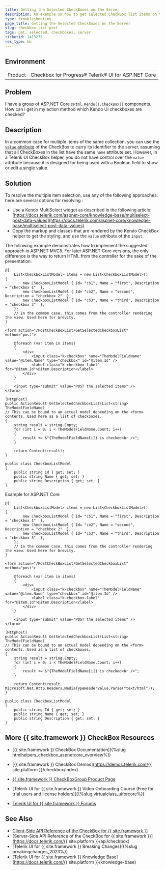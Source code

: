 ```yaml
---
title: Getting the Selected CheckBoxes on the Server
description: An example on how to get selected CheckBox list items on the server in Telerik UI for ASP.NET Core.
type: troubleshooting
page_title: Getting the Selected CheckBoxes on the Server
slug: checkbox-list-post
tags: get, selected, checkboxes, server
ticketid: 1413275
res_type: kb
---
```


## Environment

<table>
  <tr>
  	<td>Product</td>
  	<td>Checkbox for Progress® Telerik® UI for ASP.NET Core</td>
  </tr>
</table>


## Problem

I have a group of ASP.NET Core `@Html.Kendo().CheckBox()` components. How can I get in my action method which Kendo UI checkboxes are checked?

## Description

In a common case for multiple items of the same collection, you can use the [`value` attribute](https://developer.mozilla.org/en-US/docs/Web/HTML/Element/input/checkbox#Value) of the CheckBox to carry its identifier to the server, assuming that all CheckBoxes in the list have the same `name` attribute set. However, in a Telerik UI CheckBox helper, you do not have control over the `value` attribute because it is designed for being used with a Boolean field to show or edit a single value.

## Solution

To resolve the multiple item selection, use any of the following approaches: here are several options for resolving :

* Use a Kendo MultiSelect widget as described in the following article: [https://docs.telerik.com/aspnet-core/knowledge-base/multiselect-post-data-values](https://docs.telerik.com/aspnet-core/knowledge-base/multiselect-post-data-values)
* Copy the markup and classes that are rendered by the Kendo CheckBox helper to get the styling, and use the `value` attribute of the `input`.

The following example demonstrates how to implement the suggested approach in ASP.NET MVC5. For later ASP.NET Core versions, the only difference is the way to return HTML from the controller for the sake of the presentation.

```View
@{
	List<CheckboxListModel> items = new List<CheckboxListModel>()
{
		new CheckboxListModel { Id= "cb1", Name = "first", Description = "checkbox 1"  },
		new CheckboxListModel { Id= "cb2", Name = "second", Description = "checkbox 2"  },
		new CheckboxListModel { Id= "cb3", Name = "third", Description = "checkbox 3"  },
	};
	// In the common case, this comes from the controller rendering the view. Used here for brevity.
}

<form action="/PostCheckBoxList/GetSelectedCheckboxList" method="post">

	@foreach (var item in items)
	{
		<div>
			<input class="k-checkbox" name="TheModelFieldName" value="@item.Name" type="checkbox" id="@item.Id" />
			<label class="k-checkbox-label" for="@item.Id">@item.Description</label>
		</div>
	}

	<input type="submit" value="POST the selected items" />
</form>
```
```Controller
[HttpPost]
public ActionResult GetSelectedCheckboxList(List<string> TheModelFieldName)
// This can be bound to an actual model depending on the <form> contents. Used here as a list of checkboxes.
{
    string result = string.Empty;
    for (int i = 0; i < TheModelFieldName.Count; i++)
    {
        result += $"{TheModelFieldName[i]} is checked<br />";
    }

    return Content(result);
}
```
```Model
public class CheckboxListModel
{
    public string Id { get; set; }
    public string Name { get; set; }
    public string Description { get; set; }
}
```

Example for ASP.NET Core

```View
@{
	List<CheckboxListModel> items = new List<CheckboxListModel>()
{
		new CheckboxListModel { Id= "cb1", Name = "first", Description = "checkbox 1"  },
		new CheckboxListModel { Id= "cb2", Name = "second", Description = "checkbox 2"  },
		new CheckboxListModel { Id= "cb3", Name = "third", Description = "checkbox 3"  },
	};
	// In the common case, this comes from the controller rendering the view. Used here for brevity.
}

<form action="/PostCheckBoxList/GetSelectedCheckboxList" method="post">

	@foreach (var item in items)
	{
		<div>
			<input class="k-checkbox" name="TheModelFieldName" value="@item.Name" type="checkbox" id="@item.Id" />
			<label class="k-checkbox-label" for="@item.Id">@item.Description</label>
		</div>
	}

	<input type="submit" value="POST the selected items" />
</form>
```
```Controller
[HttpPost]
public ActionResult GetSelectedCheckboxList(List<string> TheModelFieldName)
// This can be bound to an actual model depending on the <form> contents. Used as a list of checkboxes.
{
    string result = string.Empty;
    for (int i = 0; i < TheModelFieldName.Count; i++)
    {
        result += $"{TheModelFieldName[i]} is checked<br />";
    }

    return Content(result, Microsoft.Net.Http.Headers.MediaTypeHeaderValue.Parse("text/html"));
}
```
```Model
public class CheckboxListModel
{
    public string Id { get; set; }
    public string Name { get; set; }
    public string Description { get; set; }
}
```

## More {{ site.framework }} CheckBox Resources

* [{{ site.framework }} CheckBox Documentation]({%slug htmlhelpers_checkbox_aspnetcore_overview%})

* [{{ site.framework }} CheckBox Demos](https://demos.telerik.com/{{ site.platform }}/checkbox/index)

* [{{ site.framework }} CheckBoxGroup Product Page](https://www.telerik.com/aspnet-core-ui/checkboxgroup)

* [Telerik UI for {{ site.framework }} Video Onboarding Course (Free for trial users and license holders)]({%slug virtualclass_uiforcore%})

* [Telerik UI for {{ site.framework }} Forums](https://www.telerik.com/forums/aspnet-core-ui)

## See Also

* [Client-Side API Reference of the CheckBox for {{ site.framework }}](https://docs.telerik.com/kendo-ui/api/javascript/ui/checkbox)
* [Server-Side API Reference of the CheckBox for {{ site.framework }}](https://docs.telerik.com/{{ site.platform }}/api/checkbox)
* [Telerik UI for {{ site.framework }} Breaking Changes]({%slug breakingchanges_2023%})
* [Telerik UI for {{ site.framework }} Knowledge Base](https://docs.telerik.com/{{ site.platform }}/knowledge-base)
